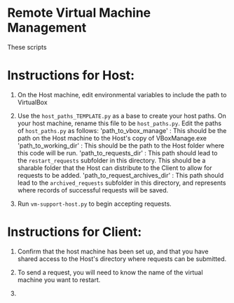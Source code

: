 <!-- Saving another optiong found here: 
https://forums.virtualbox.org/viewtopic.php?f=6&t=50752

You could also "roll your own" remote-start utility. Here's how I would do it:

A constantly-running VBscript on the host monitors a shared folder on the host for a file of a certain format (certain name and/or extension). The file being looked for would be a text file, containing the name of the VM that needs to be launched and any desired password data. When the host VBscript finds the correct file in the shared folder, it opens the file, authenticates the password, reads the VM name, and launches the VM using Vboxmanage. Then it deletes the text file in the shared folder.

On each guest is another VBscript, run by the user when the VM is needed, that makes the correct text file containing the desired VM name and the password, and puts the text file in the host shared folder for the host VBscript to read.

Some fancy stuff could be done with this, such as having the host script check the status of the VM before starting it, to see if if is already started, and feeding back to the remote user's script another text file which the remote script waits for, telling the remote script when the VM is running. The remote script could then launch the Remote Desktop session automatically. With such feedback, users would only need one shortcut, no need for one program to start the VM and another to start the RDP session.

Of course VBscript is all Windows host/guest related, but Mac/Linux should have something similar.



Remote VirtualBox notes:
https://www.virtualbox.org/manual/ch07.html

<img src="https://docs.google.com/drawings/d/e/2PACX-1vQevc5XdrN6K5ADm2ybDjXvxPyoJ-_8ntQC5951pA12Htlbadk793UIfQNXWslp_rcQO5m3BGe4xBxC/pub?w=960&amp;h=720"> -->

# Remote Virtual Machine Management
These scripts 

# Instructions for Host:

1. On the Host machine, edit environmental variables to include the path to VirtualBox

2. Use the `host_paths_TEMPLATE.py` as a base to create your host paths. On your host machine, rename this file to be `host_paths.py`. Edit the paths of `host_paths.py` as follows:
    'path_to_vbox_manage' : This should be the path on the Host machine to the Host's copy of VBoxManage.exe 
    'path_to_working_dir' : This should be the path to the Host folder where this code will be run. 
    'path_to_requests_dir' : This path should lead to the `restart_requests` subfolder in this directory. This should be a sharable folder that the Host can distribute to the Client to allow for requests to be added.
    'path_to_request_archives_dir' : This path should lead to the `archived_requests` subfolder in this directory, and represents where records of successful requests will be saved.

3. Run `vm-support-host.py` to begin accepting requests.

# Instructions for Client:

1. Confirm that the host machine has been set up, and that you have shared access to the Host's directory where requests can be submitted.

2. To send a request, you will need to know the name of the virtual machine you want to restart.

3. 